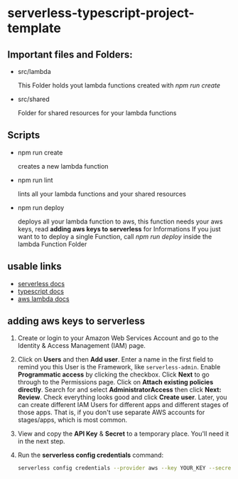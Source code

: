 # serverless-typescript-project-template

## Important files and Folders:

* src/lambda

   This Folder holds yout lambda functions created with *npm run create*
   
* src/shared

   Folder for shared resources for your lambda functions
   
## Scripts

* npm run create

    creates a new lambda function

* npm run lint

    lints all your lambda functions and your shared resources
    
* npm run deploy

    deploys all your lambda function to aws, this function needs your aws keys, read **adding aws keys to serverless** for Informations
    If you just want to to deploy a single Function, call *npm run deploy* inside the lambda Function Folder
  
## usable links

* [serverless docs](https://serverless.com/framework/docs/providers/aws/)
* [typescript docs](https://www.typescriptlang.org/docs/home.html)
* [aws lambda docs](http://docs.aws.amazon.com/lambda/latest/dg/welcome.html)
    
## adding aws keys to serverless

1. Create or login to your Amazon Web Services Account and go to the Identity & Access Management (IAM) page.

2. Click on **Users** and then **Add user**. Enter a name in the first field to remind you this User is the Framework, like `serverless-admin`. Enable **Programmatic access** by clicking the checkbox. Click **Next** to go through to the Permissions page. Click on **Attach existing policies directly**. Search for and select **AdministratorAccess** then click **Next: Review**. Check everything looks good and click **Create user**. Later, you can create different IAM Users for different apps and different stages of those apps.  That is, if you don't use separate AWS accounts for stages/apps, which is most common.

3. View and copy the **API Key** & **Secret** to a temporary place. You'll need it in the next step.
   
4. Run the **serverless config credentials** command:

   ```bash
   serverless config credentials --provider aws --key YOUR_KEY --secret YOUR_SECRET
   ``` 